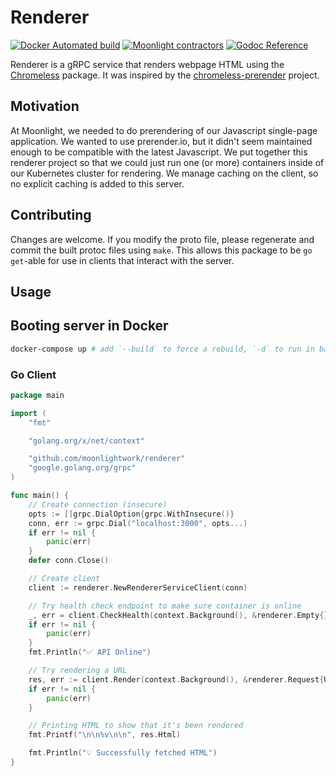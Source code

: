 # Renderer

[![Docker Automated build](https://img.shields.io/docker/automated/jrottenberg/ffmpeg.svg)](https://hub.docker.com/r/moonlightwork/renderer/) [![Moonlight contractors](https://img.shields.io/badge/contractors-2000-brightgreen.svg)](https://moonlightwork.com/) [![Godoc Reference](https://godoc.org/github.com/moonlightwork/renderer?status.svg)](https://godoc.org/github.com/moonlightwork/renderer)

Renderer is a gRPC service that renders webpage HTML using the [Chromeless](https://github.com/graphcool/chromeless) package. It was inspired by the [chromeless-prerender](https://github.com/matteo-hertel/chromeless-prerender) project.

## Motivation

At Moonlight, we needed to do prerendering of our Javascript single-page application. We wanted to use prerender.io, but it didn't seem maintained enough to be compatible with the latest Javascript. We put together this renderer project so that we could just run one (or more) containers inside of our Kubernetes cluster for rendering. We manage caching on the client, so no explicit caching is added to this server.

## Contributing

Changes are welcome. If you modify the proto file, please regenerate and commit the built protoc files using `make`. This allows this package to be `go get`-able for use in clients that interact with the server.

## Usage

## Booting server in Docker

```sh
docker-compose up # add `--build` to force a rebuild, `-d` to run in background
```

### Go Client

```go
package main

import (
	"fmt"

	"golang.org/x/net/context"

	"github.com/moonlightwork/renderer"
	"google.golang.org/grpc"
)

func main() {
	// Create connection (insecure)
	opts := []grpc.DialOption{grpc.WithInsecure()}
	conn, err := grpc.Dial("localhost:3000", opts...)
	if err != nil {
		panic(err)
	}
	defer conn.Close()

	// Create client
	client := renderer.NewRendererServiceClient(conn)

	// Try health check endpoint to make sure container is online
	_, err = client.CheckHealth(context.Background(), &renderer.Empty{})
	if err != nil {
		panic(err)
	}
	fmt.Println("✅ API Online")

	// Try rendering a URL
	res, err := client.Render(context.Background(), &renderer.Request{Url: "https://www.moonlightwork.com"})
	if err != nil {
		panic(err)
	}

	// Printing HTML to show that it's been rendered
	fmt.Printf("\n\n%v\n\n", res.Html)

	fmt.Println("💡 Successfully fetched HTML")
}
```

